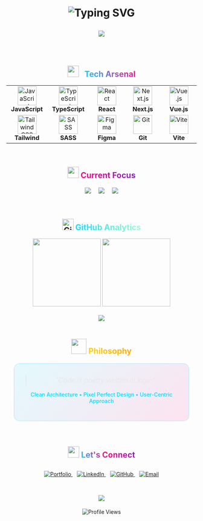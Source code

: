 
<div align="center">
  <h1>
    <img src="https://readme-typing-svg.herokuapp.com?font=Inter&weight=400&size=32&duration=3000&pause=1000&color=00D9FF&center=true&vCenter=true&width=500&lines=Hi%2C+I'm+Abdurahman+%F0%9F%91%8B;Frontend+Engineer;Building+Digital+Dreams" alt="Typing SVG" />
  </h1>
  
  <div style="margin: 30px 0;">
    <img src="https://img.shields.io/badge/Status-Available_for_Work-00D9FF?style=for-the-badge&labelColor=0A0E27&logo=rocket&logoColor=00D9FF" />
  </div>
</div>

<br />

<div align="center">
  <h2>
    <img src="https://media.giphy.com/media/iY8CRBdQXODJSCERIr/giphy.gif" width="30px" style="margin-right: 10px;">
    <span style="background: linear-gradient(45deg, #00D9FF, #FF0080); -webkit-background-clip: text; -webkit-text-fill-color: transparent;">
      Tech Arsenal
    </span>
  </h2>
</div>

<div align="center">
  <table>
    <tr>
      <td align="center" width="100">
        <img src="https://skillicons.dev/icons?i=js" width="50" height="50" alt="JavaScript"/>
        <br><strong>JavaScript</strong>
      </td>
      <td align="center" width="100">
        <img src="https://skillicons.dev/icons?i=ts" width="50" height="50" alt="TypeScript"/>
        <br><strong>TypeScript</strong>
      </td>
      <td align="center" width="100">
        <img src="https://skillicons.dev/icons?i=react" width="50" height="50" alt="React"/>
        <br><strong>React</strong>
      </td>
      <td align="center" width="100">
        <img src="https://skillicons.dev/icons?i=nextjs" width="50" height="50" alt="Next.js"/>
        <br><strong>Next.js</strong>
      </td>
      <td align="center" width="100">
        <img src="https://skillicons.dev/icons?i=vue" width="50" height="50" alt="Vue.js"/>
        <br><strong>Vue.js</strong>
      </td>
    </tr>
    <tr>
      <td align="center" width="100">
        <img src="https://skillicons.dev/icons?i=tailwind" width="50" height="50" alt="Tailwind CSS"/>
        <br><strong>Tailwind</strong>
      </td>
      <td align="center" width="100">
        <img src="https://skillicons.dev/icons?i=sass" width="50" height="50" alt="SASS"/>
        <br><strong>SASS</strong>
      </td>
      <td align="center" width="100">
        <img src="https://skillicons.dev/icons?i=figma" width="50" height="50" alt="Figma"/>
        <br><strong>Figma</strong>
      </td>
      <td align="center" width="100">
        <img src="https://skillicons.dev/icons?i=git" width="50" height="50" alt="Git"/>
        <br><strong>Git</strong>
      </td>
      <td align="center" width="100">
        <img src="https://skillicons.dev/icons?i=vite" width="50" height="50" alt="Vite"/>
        <br><strong>Vite</strong>
      </td>
    </tr>
  </table>
</div>

<br />

<div align="center">
  <h2>
    <img src="https://media.giphy.com/media/WUlplcMpOCEmTGBtBW/giphy.gif" width="30">
    <span style="background: linear-gradient(45deg, #FF0080, #7928CA); -webkit-background-clip: text; -webkit-text-fill-color: transparent;">
      Current Focus
    </span>
  </h2>
  
  <div style="display: flex; justify-content: center; gap: 20px; margin: 20px 0;">
    <img src="https://img.shields.io/badge/React_18-20232A?style=for-the-badge&logo=react&logoColor=61DAFB&labelColor=20232A" />
    <img src="https://img.shields.io/badge/Server_Components-000000?style=for-the-badge&logo=next.js&logoColor=white&labelColor=000000" />
    <img src="https://img.shields.io/badge/Web_Performance-FF6B6B?style=for-the-badge&logo=lighthouse&logoColor=white&labelColor=FF6B6B" />
  </div>
</div>

<br />

<div align="center">
  <h2>
    <img src="https://media.giphy.com/media/W5eoZHPpUx9sapR0eu/giphy.gif" width="30px" alt="Git">
    <span style="background: linear-gradient(45deg, #12D8FA, #A6FFCB); -webkit-background-clip: text; -webkit-text-fill-color: transparent;">
      GitHub Analytics
    </span>
  </h2>
</div>

<div align="center">
  <img height="180em" src="https://github-readme-stats.vercel.app/api?username=abdurahman&show_icons=true&theme=tokyonight&include_all_commits=true&count_private=true&hide_border=true&bg_color=0D1117&title_color=00D9FF&text_color=FFFFFF&icon_color=FF0080"/>
  <img height="180em" src="https://github-readme-stats.vercel.app/api/top-langs/?username=abdurahman&layout=compact&langs_count=8&theme=tokyonight&hide_border=true&bg_color=0D1117&title_color=00D9FF&text_color=FFFFFF"/>
</div>

<div align="center" style="margin-top: 20px;">
  <img src="https://github-readme-streak-stats.herokuapp.com/?user=abdurahman&theme=tokyonight&hide_border=true&background=0D1117&ring=00D9FF&fire=FF0080&currStreakLabel=FFFFFF" />
</div>

<br />

<div align="center">
  <h2>
    <img src="https://media.giphy.com/media/LnQjpWaON8nhr21vNW/giphy.gif" width="40">
    <span style="background: linear-gradient(45deg, #FFD700, #FFA500); -webkit-background-clip: text; -webkit-text-fill-color: transparent;">
      Philosophy
    </span>
  </h2>
  
  <div style="background: linear-gradient(135deg, rgba(0,217,255,0.1), rgba(255,0,128,0.1)); border-radius: 15px; padding: 30px; margin: 20px; border: 1px solid rgba(0,217,255,0.3);">
    <blockquote style="font-size: 18px; font-weight: 300; line-height: 1.6; color: #E6E6E6; margin: 0;">
      <em>"Code is poetry written in logic"</em>
    </blockquote>
    <p style="margin-top: 15px; color: #00D9FF; font-weight: 500;">
      Clean Architecture • Pixel Perfect Design • User-Centric Approach
    </p>
  </div>
</div>

<br />

<div align="center">
  <h2>
    <img src="https://media.giphy.com/media/j2pOGeGYKe2xCCKwfi/giphy.gif" width="30">
    <span style="background: linear-gradient(45deg, #00D9FF, #FF0080, #7928CA); -webkit-background-clip: text; -webkit-text-fill-color: transparent;">
      Let's Connect
    </span>
  </h2>
  
  <div style="margin: 30px 0;">
    <a href="https://github.com/Abdurahman-Abdella">
      <img src="https://img.shields.io/badge/Portfolio-00D9FF?style=for-the-badge&logo=google-chrome&logoColor=white&labelColor=0A0E27" alt="Portfolio"/>
    </a>
    &nbsp;&nbsp;
    <a href="https://www.linkedin.com/in/abdurahamanlinked7750">
      <img src="https://img.shields.io/badge/LinkedIn-0077B5?style=for-the-badge&logo=linkedin&logoColor=white&labelColor=0A0E27" alt="LinkedIn"/>
    </a>
    &nbsp;&nbsp;
    <a href="https://github.com/Abdurahman-Abdella">
      <img src="https://img.shields.io/badge/GitHub-181717?style=for-the-badge&logo=github&logoColor=white&labelColor=0A0E27" alt="GitHub"/>
    </a>
    &nbsp;&nbsp;
    <a href="href="mailto:abdellahayan645@gmail.com">
      <img src="https://img.shields.io/badge/Email-FF0080?style=for-the-badge&logo=gmail&logoColor=white&labelColor=0A0E27" alt="Email"/>
    </a>
  </div>
</div>

<br />

<div align="center">
  <img src="https://capsule-render.vercel.app/api?type=waving&color=gradient&customColorList=12&height=100&section=footer&text=Thanks%20for%20visiting!&fontSize=16&fontColor=fff&animation=twinkling"/>
</div>

<div align="center" style="margin-top: 20px;">
  <img src="https://komarev.com/ghpvc/?username=abdurahman&style=for-the-badge&color=00D9FF&labelColor=0A0E27" alt="Profile Views"/>
</div>
